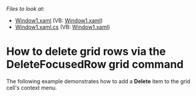 <!-- default file list -->
*Files to look at*:

* [Window1.xaml](./CS/Window1.xaml) (VB: [Window1.xaml](./VB/Window1.xaml))
* [Window1.xaml.cs](./CS/Window1.xaml.cs) (VB: [Window1.xaml](./VB/Window1.xaml))
<!-- default file list end -->
# How to delete grid rows via the DeleteFocusedRow grid command


<p>The following example demonstrates how to add a <strong>Delete</strong> item to the grid cell's context menu.</p>

<br/>


